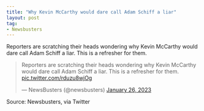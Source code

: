 ```yaml
---
title: "Why Kevin McCarthy would dare call Adam Schiff a liar"
layout: post
tag:
- Newsbusters
---
```


Reporters are scratching their heads wondering why Kevin McCarthy would dare call Adam Schiff a liar. This is a refresher for them.

<blockquote class="twitter-tweet"><p lang="en" dir="ltr">Reporters are scratching their heads wondering why Kevin McCarthy would dare call Adam Schiff a liar. This is a refresher for them. <a href="https://t.co/rduzu8wjOg">pic.twitter.com/rduzu8wjOg</a></p>&mdash; NewsBusters (@newsbusters) <a href="https://twitter.com/newsbusters/status/1618632826810671110?ref_src=twsrc%5Etfw">January 26, 2023</a></blockquote> <script async src="https://platform.twitter.com/widgets.js" charset="utf-8"></script>

Source: Newsbusters, via Twitter
